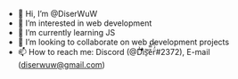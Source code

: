 - 👋 Hi, I’m @DiserWuW
- 👀 I’m interested in web development
- 🌱 I’m currently learning JS
- 💞️ I’m looking to collaborate on web development projects
- 📫 How to reach me: Discord (@D̛͗͆i͌͋ͥs̛̠̃ě̿̓r̈́ͭ̑#2372), E-mail (diserwuw@gmail.com)

<!---
DiserWuW/DiserWuW is a ✨ special ✨ repository because its `README.md` (this file) appears on your GitHub profile.
You can click the Preview link to take a look at your changes.
--->
